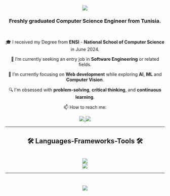 
<h1 align="center">
  <img src="https://readme-typing-svg.demolab.com/?font=righteous&size=35&center=true&vCenter=true&width=500&height=70&duration=4000&lines=Hi+there!+👋;I'am+Chedi+MZID!" />
</h1>

<h3 align="center"> Freshly graduated Computer Science Engineer from Tunisia.
</h3>


<br />

<div align="center">
  
  🎓 I received my Degree from **ENSI** - **National School of Computer Science** in June 2024.


  🔭 I’m currently seeking an entry job in **Software Engineering** or related fields.

  
  🌱 I’m currently focusing on **Web development** while exploring **AI**, **ML** and **Computer Vision**.
        
  🔍 I'm obsessed with **problem-solving**, **critical thinking**, and **continuous learning**.
    
  📫 How to reach me: 

  
</div>

<div align="center">
  <a href="mailto:chedy.mzid@ensi-uma.tn">
    <img src="https://img.shields.io/badge/Gmail-D14836?style=for-the-badge&logo=gmail&logoColor=white" target="_blank"/>
  </a>
  <a href="https://www.linkedin.com/in/chedi-mzid-b1b81121a/">
    <img src="https://img.shields.io/badge/LinkedIn-0077B5?style=for-the-badge&logo=linkedin&logoColor=white" target="_blank"/>
  </a>
</div>

<hr/>
<h2 align="center"> 🛠️ Languages-Frameworks-Tools 🛠️</h2>
<br/>
<div align="center">
  <a href="https://skillicons.dev">
    <img src="https://skillicons.dev/icons?i=html,css,js,bootstrap,react,jquery,nodejs,npm,express,php,mongodb,mysql,git,github,postman"/><br/>
    <img src="https://skillicons.dev/icons?i=flutter,dart,firebase,c,cs,cpp,py,java,dotnet,linux,figma,latex,visualstudio,vscode"/>
  </a>
    
</div>

<hr/>

<h1 align="center">
  <img src="https://readme-typing-svg.demolab.com/?font=righteous&size=35&center=true&vCenter=true&width=1000&height=70&duration=5000&lines=Thanks+for+visiting!+✨;Feel+free+to+connect+for+further+informations!💬" />
</h1>
